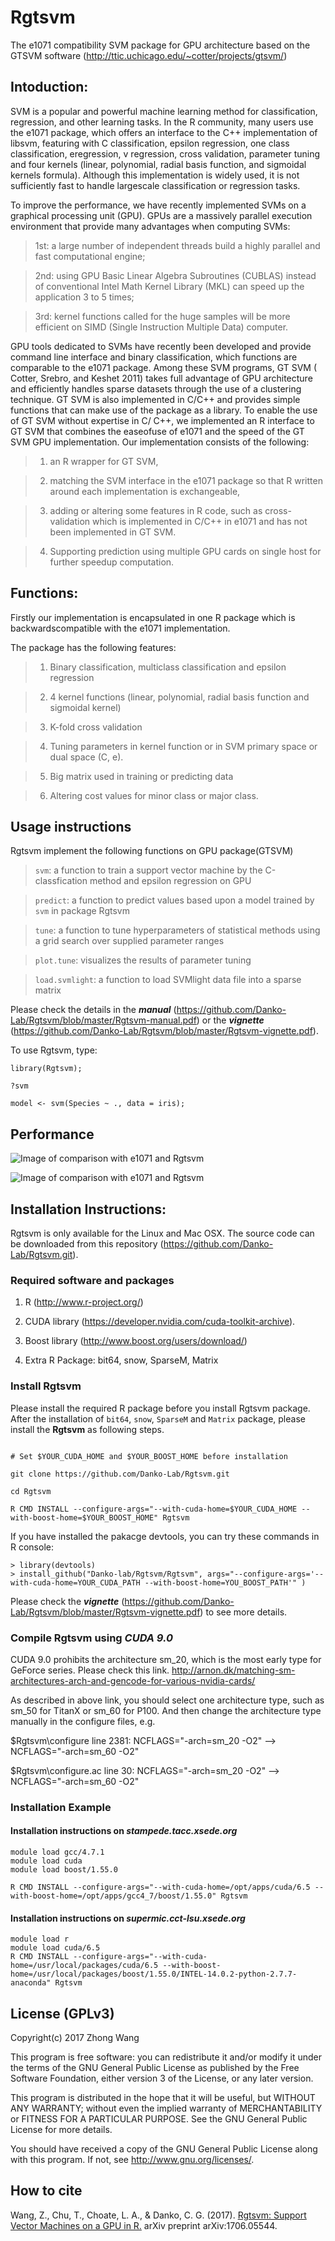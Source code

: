 # Rgtsvm

The e1071 compatibility SVM package for GPU architecture based on the GTSVM software (http://ttic.uchicago.edu/~cotter/projects/gtsvm/)

## Intoduction:

SVM is a popular and powerful machine learning method for classification, regression, and other learning tasks. In the R community, many users use the e1071 package, which offers an interface to the
C++ implementation of libsvm, featuring with C classification, epsilon regression, one class classification, eregression, v regression, cross validation, parameter tuning and four kernels (linear, polynomial, radial
basis function, and sigmoidal kernels formula). Although this implementation is widely used, it is not sufficiently fast to handle largescale classification or regression tasks.

To improve the performance, we have recently implemented SVMs on a graphical processing unit (GPU). GPUs are a massively parallel execution environment that provide many advantages when computing SVMs: 

> 1st: a large number of independent threads build a highly parallel and fast computational engine; 

> 2nd: using GPU Basic Linear Algebra Subroutines (CUBLAS) instead of conventional Intel Math Kernel Library (MKL) can speed up the application 3 to 5 times; 

> 3rd: kernel functions called for the huge samples will be more efficient on SIMD (Single Instruction Multiple Data) computer. 

GPU tools dedicated to SVMs have recently been developed and provide command line interface and binary classification, which functions are comparable to the e1071 package. Among these SVM programs, GT SVM ( Cotter, Srebro, and Keshet 2011) takes full advantage of GPU architecture and efficiently handles
sparse datasets through the use of a clustering technique. GT SVM is also implemented in C/C++ and provides simple functions that can make use of the package as a library. To enable the use of GT SVM without expertise in C/ C++, we implemented an R interface to GT SVM that combines the easeofuse of e1071 and the speed of the GT SVM GPU implementation. Our implementation consists of the
following: 

> 1) an R wrapper for GT SVM, 

> 2) matching the SVM interface in the e1071 package so that R written around each implementation is exchangeable, 

> 3) adding or altering some features in R code, such as cross-validation which is implemented in C/C++ in e1071 and has not been implemented in GT SVM.

> 4) Supporting prediction using multiple GPU cards on single host for further speedup computation.  


## Functions:

Firstly our implementation is encapsulated in one R package which is backwardscompatible with the e1071 implementation. 

The package has the following features:

> 1) Binary classification, multiclass classification and epsilon regression

> 2) 4 kernel functions (linear, polynomial, radial basis function and sigmoidal kernel)

> 3) K-fold cross validation 

> 4) Tuning parameters in kernel function or in SVM primary space or dual space (C, e).

> 5) Big matrix used in training or predicting data

> 6) Altering cost values for minor class or major class.

## Usage instructions

Rgtsvm implement the following functions on GPU package(GTSVM)

> `svm`: a function to train a support vector machine by the C-classfication method and epsilon regression on GPU

> `predict`: a function to predict values based upon a model trained by `svm` in package Rgtsvm

> `tune`: a function to tune hyperparameters of statistical methods using a grid search over supplied parameter ranges

> `plot.tune`: visualizes the results of parameter tuning

> `load.svmlight`: a function to load SVMlight data file into a sparse matrix

Please check the details in the ***manual*** (https://github.com/Danko-Lab/Rgtsvm/blob/master/Rgtsvm-manual.pdf) or the ***vignette***  (https://github.com/Danko-Lab/Rgtsvm/blob/master/Rgtsvm-vignette.pdf).


To use Rgtsvm, type: 

```
library(Rgtsvm);

?svm

model <- svm(Species ~ ., data = iris);
```

## Performance

![Image of comparison with e1071 and Rgtsvm ](https://github.com/Danko-Lab/Rgtsvm/blob/master/img/Rgtsvm_table.png)

![Image of comparison with e1071 and Rgtsvm ](https://github.com/Danko-Lab/Rgtsvm/blob/master/img/Rgtsvm_perf.png)

## Installation Instructions:

Rgtsvm is only available for the Linux and Mac OSX. The source code can be downloaded from this repository (https://github.com/Danko-Lab/Rgtsvm.git). 

### Required software and packages
    
1. R (http://www.r-project.org/)
    
2. CUDA library (https://developer.nvidia.com/cuda-toolkit-archive).
    
3. Boost library (http://www.boost.org/users/download/)
    
4. Extra R Package: bit64, snow, SparseM, Matrix
    
### Install Rgtsvm

Please install the required R package before you install Rgtsvm package. After the  installation of `bit64`, `snow`, `SparseM` and `Matrix` package, please install the **Rgtsvm** as following steps.

```

# Set $YOUR_CUDA_HOME and $YOUR_BOOST_HOME before installation

git clone https://github.com/Danko-Lab/Rgtsvm.git

cd Rgtsvm

R CMD INSTALL --configure-args="--with-cuda-home=$YOUR_CUDA_HOME --with-boost-home=$YOUR_BOOST_HOME" Rgtsvm

```

If you have installed the pakacge devtools, you can try these commands in R console:

```
> library(devtools)
> install_github("Danko-lab/Rgtsvm/Rgtsvm", args="--configure-args='--with-cuda-home=YOUR_CUDA_PATH --with-boost-home=YOU_BOOST_PATH'" )
```

Please check the ***vignette*** (https://github.com/Danko-Lab/Rgtsvm/blob/master/Rgtsvm-vignette.pdf) to see more details.

### Compile Rgtsvm using *CUDA 9.0*

CUDA 9.0 prohibits the architecture sm_20, which is the most early type for GeForce series. Please check this link.
http://arnon.dk/matching-sm-architectures-arch-and-gencode-for-various-nvidia-cards/

As described in above link, you should select one architecture type, such as sm_50 for TitanX or sm_60 for P100. And then  change the architecture type manually in the configure files, e.g.

$Rgtsvm\configure line 2381: NCFLAGS="-arch=sm_20 -O2"  --> NCFLAGS="-arch=sm_60 -O2"

$Rgtsvm\configure.ac line 30: NCFLAGS="-arch=sm_20 -O2" --> NCFLAGS="-arch=sm_60 -O2"

### Installation Example

#### Installation instructions on *stampede.tacc.xsede.org*

```
module load gcc/4.7.1
module load cuda
module load boost/1.55.0

R CMD INSTALL --configure-args="--with-cuda-home=/opt/apps/cuda/6.5 --with-boost-home=/opt/apps/gcc4_7/boost/1.55.0" Rgtsvm
```

#### Installation instructions on *supermic.cct-lsu.xsede.org*

```
module load r
module load cuda/6.5
R CMD INSTALL --configure-args="--with-cuda-home=/usr/local/packages/cuda/6.5 --with-boost-home=/usr/local/packages/boost/1.55.0/INTEL-14.0.2-python-2.7.7-anaconda" Rgtsvm
```

## License (GPLv3)

Copyright(c) 2017 Zhong Wang

This program is free software: you can redistribute it and/or modify it under the terms of the GNU General Public License as published by the Free Software Foundation, either version 3 of the License, or any later version.

This program is distributed in the hope that it will be useful, but WITHOUT ANY WARRANTY; without even the implied warranty of MERCHANTABILITY or FITNESS FOR A PARTICULAR PURPOSE.  See the GNU General Public License for more details.

You should have received a copy of the GNU General Public License along with this program.  If not, see <http://www.gnu.org/licenses/>.

## How to cite

Wang, Z., Chu, T., Choate, L. A., & Danko, C. G. (2017). [Rgtsvm: Support Vector Machines on a GPU in R.](https://arxiv.org/abs/1706.05544) arXiv preprint arXiv:1706.05544.
